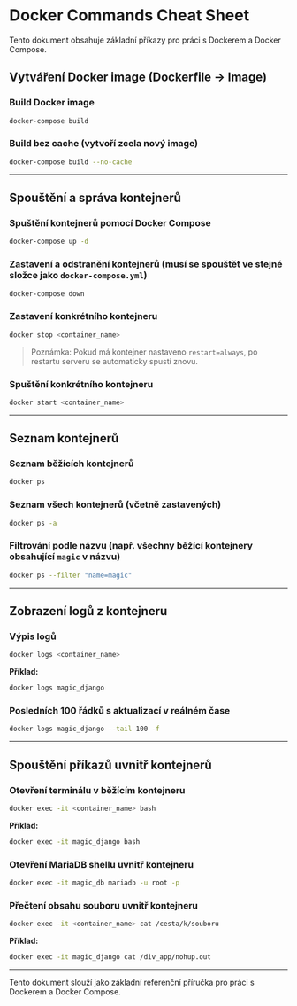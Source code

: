 # Docker Commands Cheat Sheet

Tento dokument obsahuje základní příkazy pro práci s Dockerem a Docker Compose.

## Vytváření Docker image (Dockerfile -> Image)

### Build Docker image
```sh
docker-compose build
```

### Build bez cache (vytvoří zcela nový image)
```sh
docker-compose build --no-cache
```

---

## Spouštění a správa kontejnerů

### Spuštění kontejnerů pomocí Docker Compose
```sh
docker-compose up -d
```

### Zastavení a odstranění kontejnerů (musí se spouštět ve stejné složce jako `docker-compose.yml`)
```sh
docker-compose down
```

### Zastavení konkrétního kontejneru
```sh
docker stop <container_name>
```
> Poznámka: Pokud má kontejner nastaveno `restart=always`, po restartu serveru se automaticky spustí znovu.

### Spuštění konkrétního kontejneru
```sh
docker start <container_name>
```

---

## Seznam kontejnerů

### Seznam běžících kontejnerů
```sh
docker ps
```

### Seznam všech kontejnerů (včetně zastavených)
```sh
docker ps -a
```

### Filtrování podle názvu (např. všechny běžící kontejnery obsahující `magic` v názvu)
```sh
docker ps --filter "name=magic"
```

---

## Zobrazení logů z kontejneru

### Výpis logů
```sh
docker logs <container_name>
```

**Příklad:**
```sh
docker logs magic_django
```

### Posledních 100 řádků s aktualizací v reálném čase
```sh
docker logs magic_django --tail 100 -f
```

---

## Spouštění příkazů uvnitř kontejnerů

### Otevření terminálu v běžícím kontejneru
```sh
docker exec -it <container_name> bash
```

**Příklad:**
```sh
docker exec -it magic_django bash
```

### Otevření MariaDB shellu uvnitř kontejneru
```sh
docker exec -it magic_db mariadb -u root -p
```

### Přečtení obsahu souboru uvnitř kontejneru
```sh
docker exec -it <container_name> cat /cesta/k/souboru
```

**Příklad:**
```sh
docker exec -it magic_django cat /div_app/nohup.out
```

---

Tento dokument slouží jako základní referenční příručka pro práci s Dockerem a Docker Compose.

